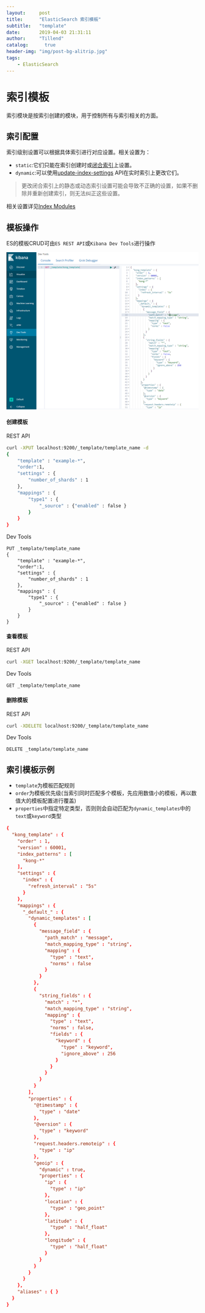 ```yaml
---
layout:     post
title:      "ElasticSearch 索引模板"
subtitle:   "template"
date:       2019-04-03 21:31:11
author:     "Tillend"
catalog:      true
header-img: "img/post-bg-alitrip.jpg"
tags:
    - ElasticSearch
---
```


# 索引模板

索引模块是按索引创建的模块，用于控制所有与索引相关的方面。

## 索引配置

索引级别设置可以根据具体索引进行对应设置。相关设置为：
- `static`:它们只能在索引创建时或[闭合索引](https://www.elastic.co/guide/en/elasticsearch/reference/current/indices-open-close.html)上设置。
- `dynamic`:可以使用[update-index-settings](https://www.elastic.co/guide/en/elasticsearch/reference/current/indices-update-settings.html) API在实时索引上更改它们。

> 更改闭合索引上的静态或动态索引设置可能会导致不正确的设置，如果不删除并重新创建索引，则无法纠正这些设置。

相关设置详见[Index Modules](https://www.elastic.co/guide/en/elasticsearch/reference/current/index-modules.html#index-modules)

## 模板操作

ES的模板CRUD可由`ES REST API`或`Kibana Dev Tools`进行操作

![](/img/in-post/post-2019-04/kibana_devtools.png)

#### 创建模板

REST API
```bash
curl -XPUT localhost:9200/_template/template_name -d
{  
    "template" : "example-*",
    "order":1,
    "settings" : {  
        "number_of_shards" : 1  
    },  
    "mappings" : {  
        "type1" : {  
            "_source" : {"enabled" : false }  
        }  
    }  
}
```

Dev Tools
```es
PUT _template/template_name
{  
    "template" : "example-*",
    "order":1,
    "settings" : {  
        "number_of_shards" : 1  
    },  
    "mappings" : {  
        "type1" : {  
            "_source" : {"enabled" : false }  
        }  
    }  
}
```

#### 查看模板

REST API
```bash
curl -XGET localhost:9200/_template/template_name
```

Dev Tools
```es
GET _template/template_name
```

#### 删除模板

REST API
```bash
curl -XDELETE localhost:9200/_template/template_name
```

Dev Tools
```es
DELETE _template/template_name
```

## 索引模板示例

- `template`为模板匹配规则
- `order`为模板优先级(当索引同时匹配多个模板，先应用数值小的模板，再以数值大的模板配置进行覆盖)
- `properties`中指定特定类型，否则则会自动匹配为`dynamic_templates`中的`text`或`keyword`类型

```conf
{
  "kong_template" : {
    "order" : 1,
    "version" : 60001,
    "index_patterns" : [
      "kong-*"
    ],
    "settings" : {
      "index" : {
        "refresh_interval" : "5s"
      }
    },
    "mappings" : {
      "_default_" : {
        "dynamic_templates" : [
          {
            "message_field" : {
              "path_match" : "message",
              "match_mapping_type" : "string",
              "mapping" : {
                "type" : "text",
                "norms" : false
              }
            }
          },
          {
            "string_fields" : {
              "match" : "*",
              "match_mapping_type" : "string",
              "mapping" : {
                "type" : "text",
                "norms" : false,
                "fields" : {
                  "keyword" : {
                    "type" : "keyword",
                    "ignore_above" : 256
                  }
                }
              }
            }
          }
        ],
        "properties" : {
          "@timestamp" : {
            "type" : "date"
          },
          "@version" : {
            "type" : "keyword"
          },
          "request.headers.remoteip" : {
            "type" : "ip"
          },
          "geoip" : {
            "dynamic" : true,
            "properties" : {
              "ip" : {
                "type" : "ip"
              },
              "location" : {
                "type" : "geo_point"
              },
              "latitude" : {
                "type" : "half_float"
              },
              "longitude" : {
                "type" : "half_float"
              }
            }
          }
        }
      }
    },
    "aliases" : { }
  }
}
```

